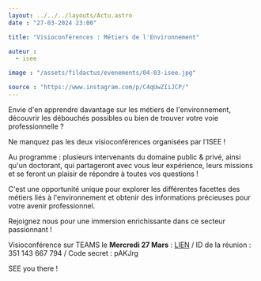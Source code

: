 ```yaml
---
layout: ../../../layouts/Actu.astro
date : "27-03-2024 23:00"

title: "Visioconférences : Métiers de l'Environnement"

auteur :
  - isee

image : "/assets/fildactus/evenements/04-03-isee.jpg"

source : "https://www.instagram.com/p/C4qUwZIiJCP/"
---
```


Envie d'en apprendre davantage sur les métiers de l'environnement, découvrir les débouchés possibles ou bien de trouver votre voie professionnelle ?

Ne manquez pas les deux visioconférences organisées par l'ISEE !

Au programme : plusieurs intervenants du domaine public & privé, ainsi qu'un doctorant, qui partageront avec vous leur expérience, leurs missions et se feront un plaisir de répondre à toutes vos questions !

C'est une opportunité unique pour explorer les différentes facettes des métiers liés à l'environnement et obtenir des informations précieuses pour votre avenir professionnel.

Rejoignez nous pour une immersion enrichissante dans ce secteur passionnant !

Visioconférence sur TEAMS le __Mercredi 27 Mars__ : [LIEN](https://teams.microsoft.com/l/meetup-join/19%3ameeting_MmQ2YmFhMjktNTZlOC00Njc4LThhOWQtZGMzNDY5YjNlYzIy%40thread.v2/0?context=%7b%22Tid%22%3a%2298bde8d8-81bc-497d-9fb2-918918f168ba%22%2c%22Oid%22%3a%228308292b-bcf3-422c-92cd-b629195e229d%22%7d) / ID de la réunion : 351 143 667 794 / Code secret : pAKJrg

SEE you there !